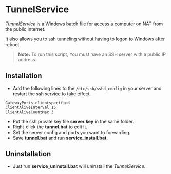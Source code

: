 # TunnelService

*TunnelService* is a Windows batch file for access a computer on NAT from the public Internet.

It also allows you to ssh tunneling without having to logon to Windows after reboot.
> **Note:** To run this script, You must have an SSH server with a public IP address.


## Installation
-  Add the following lines to the `/etc/ssh/sshd_config` in your server and restart the ssh service to take effect.
```
GatewayPorts clientspecified
ClientAliveInterval 15
ClientAliveCountMax 3
```

-  Put the ssh private key file **server.key** in the same folder.
-  Right-click the **tunnel.bat** to edit it.
-  Set the server config and ports you want to forwarding.
-  Save **tunnel.bat** and run **service_install.bat**.

## Uninstallation

-  Just run **service_uninstall.bat** will uninstall the *TunnelService*.
